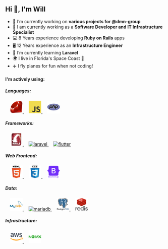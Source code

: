 <h2>Hi 👋, I'm Will</h2>


- 🔭 I’m currently working on **various projects for @dmn-group**
- 💼 I am currently working as a **Software Developer and IT Infrastructure Specialist**
- 💻 8 Years experience developing **Ruby on Rails** apps
- 🖥️ 12 Years experience as an **Infrastructure Engineer**
- 🌱 I’m currently learning **Laravel**
- 🌍 I live in Florida's Space Coast 🚀
- ✈️ I fly planes for fun when not coding!



<h4 align="left">I'm actively using:</h4>

<h5 align="left">Languages:</h5>
<p align="centre"> 
    <a href="https://www.ruby-lang.org/en/" style="margin-left: 15px" target="_blank" rel="noreferrer">
        <img src="https://raw.githubusercontent.com/devicons/devicon/master/icons/ruby/ruby-original.svg" alt="ruby" width="40" height="40"/>
    </a>
    <a href="https://developer.mozilla.org/en-US/docs/Web/JavaScript" style="margin-left: 15px" target="_blank" rel="noreferrer">
        <img src="https://raw.githubusercontent.com/devicons/devicon/master/icons/javascript/javascript-original.svg" alt="javascript" width="40" height="40"/>
    </a>
    <a href="https://www.php.net" style="margin-left: 15px" target="_blank" rel="noreferrer">
        <img src="https://raw.githubusercontent.com/devicons/devicon/master/icons/php/php-original.svg" alt="php" width="40" height="40"/>
    </a> 
</p>

<h5 align="left">Frameworks:</h5>
<p align="centre"> 
    <a href="https://rubyonrails.org" style="margin-left: 15px" target="_blank" rel="noreferrer">
        <img src="https://raw.githubusercontent.com/devicons/devicon/master/icons/rails/rails-original-wordmark.svg" alt="rails" width="40" height="40"/>
    </a>
    <a href="https://laravel.com/" style="margin-left: 15px" target="_blank" rel="noreferrer">
        <img src="https://upload.wikimedia.org/wikipedia/commons/thumb/9/9a/Laravel.svg/1969px-Laravel.svg.png" alt="laravel" width="40" height="40"/>
    </a>
    <a href="https://flutter.dev" style="margin-left: 15px" target="_blank" rel="noreferrer">
        <img src="https://www.vectorlogo.zone/logos/flutterio/flutterio-icon.svg" alt="flutter" width="40" height="40"/>
    </a>
</p>

<h5 align="left">Web Frontend:</h5>
<p align="centre"> 
    <a href="https://www.w3.org/html/" style="margin-left: 15px" target="_blank" rel="noreferrer">
        <img src="https://raw.githubusercontent.com/devicons/devicon/master/icons/html5/html5-original-wordmark.svg" alt="html5" width="40" height="40"/>
    </a>
    <a href="https://www.w3schools.com/css/" style="margin-left: 15px" target="_blank" rel="noreferrer">
        <img src="https://raw.githubusercontent.com/devicons/devicon/master/icons/css3/css3-original-wordmark.svg" alt="css3" width="40" height="40"/>
    </a>
    <a href="https://getbootstrap.com" style="margin-left: 15px" target="_blank" rel="noreferrer">
        <img src="https://raw.githubusercontent.com/devicons/devicon/master/icons/bootstrap/bootstrap-plain-wordmark.svg" alt="bootstrap" width="40" height="40"/>
    </a>
</p>

<h5 align="left">Data:</h5>
<p align="centre"> 
    <a href="https://www.mysql.com/" style="margin-left: 15px" target="_blank" rel="noreferrer">
        <img src="https://raw.githubusercontent.com/devicons/devicon/master/icons/mysql/mysql-original-wordmark.svg" alt="mysql" width="40" height="40"/>
    </a>
    <a href="https://mariadb.org/" style="margin-left: 15px" target="_blank" rel="noreferrer">
        <img src="https://www.vectorlogo.zone/logos/mariadb/mariadb-icon.svg" alt="mariadb" width="40" height="40"/>
    </a>
    <a href="https://www.postgresql.org" style="margin-left: 15px" target="_blank" rel="noreferrer">
        <img src="https://raw.githubusercontent.com/devicons/devicon/master/icons/postgresql/postgresql-original-wordmark.svg" alt="postgresql" width="40" height="40"/>
    </a>
    <a href="https://redis.io" style="margin-left: 15px" target="_blank" rel="noreferrer">
        <img src="https://raw.githubusercontent.com/devicons/devicon/master/icons/redis/redis-original-wordmark.svg" alt="redis" width="40" height="40"/>
    </a>
</p>


<h5 align="left">Infrastructure:</h5>
<p align="centre"> 
    <a href="https://aws.amazon.com" style="margin-left: 15px" target="_blank" rel="noreferrer"> 
      <img src="https://raw.githubusercontent.com/devicons/devicon/master/icons/amazonwebservices/amazonwebservices-original-wordmark.svg" alt="aws" width="40" height="40"/>
    </a>
    <a href="https://www.nginx.com" style="margin-left: 15px" target="_blank" rel="noreferrer">
        <img src="https://raw.githubusercontent.com/devicons/devicon/master/icons/nginx/nginx-original.svg" alt="nginx" width="40" height="40"/>
    </a>
</p>
